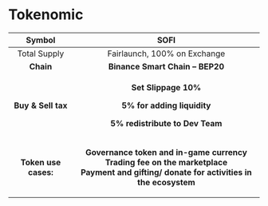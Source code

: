 # Tokenomic

|        Symbol        |                                                                                               SOFI                                                                                               |
| :------------------: | :----------------------------------------------------------------------------------------------------------------------------------------------------------------------------------------------: |
|     Total Supply     |                                                                                   Fairlaunch, 100% on Exchange                                                                                   |
|       **Chain**      |                                                                                  **Binance Smart Chain – BEP20**                                                                                 |
|  **Buy & Sell tax**  |                            <p><strong>Set Slippage 10%</strong></p><p><strong>5% for adding liquidity</strong></p><p><strong>5% redistribute to Dev Team</strong></p>                            |
| **Token use cases:** | <p><strong>Governance token and in-game currency</strong><br><strong>Trading fee on the marketplace</strong><br><strong>Payment and gifting/ donate for activities in the ecosystem</strong></p> |

